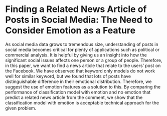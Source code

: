 # Finding a Related News Article of Posts in Social Media: The Need to Consider Emotion as a Feature

As social media data grows to tremendous size, understanding of posts in social media becomes critical for plenty of applications such as political or commercial analysis. It is helpful by giving us an insight into how the significant social issues affects one person or a group of people. Therefore, in this paper, we want to find a news article that relate to the users’ post on the Facebook. We have observed that keyword only models do not work well for similar keyword, but we found that lots of posts have distinguishable difference in their emotional distribution. Therefore, we suggest the use of emotion features as a solution to this. By comparing the performance of classification model with emotion and no emotion that predict a related news article from the comment, we show that the classification model with emotion is acceptable technical approach for the given problem.
